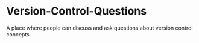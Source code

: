 # Version-Control-Questions
A place where people can discuss and ask questions about version control concepts
